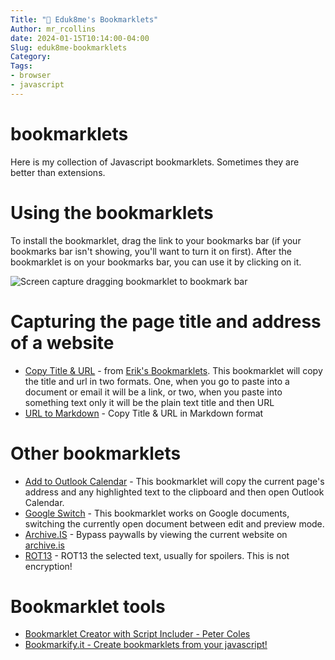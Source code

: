 ```yaml
---
Title: "🔖 Eduk8me's Bookmarklets"
Author: mr_rcollins
date: 2024-01-15T10:14:00-04:00
Slug: eduk8me-bookmarklets
Category:
Tags:
- browser
- javascript
---
```


# bookmarklets
Here is my collection of Javascript bookmarklets. Sometimes they are better than extensions.

# Using the bookmarklets
To install the bookmarklet, drag the link to your bookmarks bar (if your bookmarks bar isn't showing, you'll want to turn it on first). After the bookmarklet is on your bookmarks bar, you can use it by clicking on it.

![Screen capture dragging bookmarklet to bookmark bar](/assets/2023-03-11AddingBookmarklet.gif)

# Capturing the page title and address of a website

* [Copy Title & URL](javascript:%3B(()%3D%3E%7B(function%20()%20%7B%0Ainit()%0Afunction%20init()%20%7B%0Alet%20title%20%3D%20document.title%0Alet%20url%20%3D%20document.URL%0Aif%20(!!url.match('mail.google.com'))%20%7B%0Aconst%20id%20%3D%20location.hash.split('%2F').at(-1)%0Aif%20(location.hash%20%3D%3D%3D%20''%20%7C%7C%20id%5B0%5D%20%3D%3D%3D%20'%23')%20%7B%0A%2F%2F%20keep%20title%20and%20url%0A%7D%20else%20%7B%0Aconst%20email%20%3D%20document.title.split('-').at(-2).trim()%0A%2F%2F%20title%20pattern%20is%3A%20%60%24%7Bemail%20subject%20line%7D%20-%20%24%7Bemail%20address%7D%20-%20%24%7Bname%20of%20mail%20provider%7D%0A%2F%2F%20%24%7Bname%20of%20mail%20provider%7D%20is%20'Gmail'%20or%20the%20Google%20Workspace%20'Mail'%0Atitle%20%3D%20title.split('-').slice(0%2C%20-2).join().trim()%20%2B%20'%20-%20Gmail'%0Aurl%20%3D%20%60https%3A%2F%2Fmail.google.com%2Fmail%2Fu%2F%24%7Bemail%7D%2F%23all%2F%24%7Bid%7D%60%0A%7D%0A%7D%0AcopyLink(url%2C%20title)%0A%7D%0Afunction%20copyLink(url%2C%20title)%20%7B%0Afunction%20listener(e)%20%7B%0Aif%20(!title)%20title%20%3D%20url%0Ae.clipboardData.setData(%22text%2Fplain%22%2C%20title%20%2B%20'%5Cn'%20%2B%20url)%0Ae.clipboardData.setData(%22text%2Fhtml%22%2C%20%60%3Ca%20href%3D%22%24%7Burl%7D%22%3E%24%7Btitle%7D%3C%2Fa%3E%60)%0Ae.clipboardData.setData(%22text%2F_notion-text-production%22%2C%20%60%7B%22editing%22%3A%20%5B%5B%22%24%7Btitle%7D%22%2C%5B%5B%22a%22%2C%22%24%7Burl%7D%22%5D%5D%5D%5D%2C%22selection%22%3A%20%7B%22startIndex%22%3A%200%2C%22endIndex%22%3A%20%24%7Btitle.length%7D%7D%7D%60)%0Ae.preventDefault()%0A%7D%0Adocument.addEventListener(%22copy%22%2C%20listener)%0Atry%20%7B%0Adocument.execCommand(%22copy%22)%0Aconsole.log(%22Copied%3A%20%5Cn%22%2C%20%7B%0Atitle%2C%0Aurl%0A%7D)%0A%7D%20catch%20(e)%20%7B%0Aconsole.log(%22Copy%20failed.%22%2C%20e)%0A%7D%20finally%20%7B%0Adocument.removeEventListener(%22copy%22%2C%20listener)%0A%7D%0A%7D%0A%7D)()%7D)()%3B) - from [Erik's Bookmarklets](https://tools.eriknewhard.com/bookmarklets). This bookmarklet will copy the title and url in two formats. One, when you go to paste into a document or email it will be a link, or two, when you paste into something text only it will be the plain text title and then URL
* [URL to Markdown](javascript:(function()%20%7B%20%20function%20copyToClipboard(text)%20%7B%20%20%20%20%20if%20(window.clipboardData%20&&%20window.clipboardData.setData)%20%7B%20%20%20%20%20%20%20%20%20/*IE%20specific%20code%20path%20to%20prevent%20textarea%20being%20shown%20while%20dialog%20is%20visible.*/%20%20%20%20%20%20%20%20%20return%20clipboardData.setData(%22Text%22,%20text);%20%20%20%20%20%20%20%7D%20else%20if%20(document.queryCommandSupported%20&&%20document.queryCommandSupported(%22copy%22))%20%7B%20%20%20%20%20%20%20%20%20var%20textarea%20=%20document.createElement(%22textarea%22);%20%20%20%20%20%20%20%20%20textarea.textContent%20=%20text;%20%20%20%20%20%20%20%20%20textarea.style.position%20=%20%22fixed%22;%20%20/*%20Prevent%20scrolling%20to%20bottom%20of%20page%20in%20MS%20Edge.*/%20%20%20%20%20%20%20%20%20document.body.appendChild(textarea);%20%20%20%20%20%20%20%20%20textarea.select();%20%20%20%20%20%20%20%20%20try%20%7B%20%20%20%20%20%20%20%20%20%20%20%20%20return%20document.execCommand(%22copy%22);%20%20/*%20Security%20exception%20may%20be%20thrown%20by%20some%20browsers.*/%20%20%20%20%20%20%20%20%20%7D%20catch%20(ex)%20%7B%20%20%20%20%20%20%20%20%20%20%20%20%20console.warn(%22Copy%20to%20clipboard%20failed.%22,%20ex);%20%20%20%20%20%20%20%20%20%20%20%20%20return%20false;%20%20%20%20%20%20%20%20%20%7D%20finally%20%7B%20%20%20%20%20%20%20%20%20%20%20%20%20document.body.removeChild(textarea);%20%20%20%20%20%20%20%20%20%7D%20%20%20%20%20%7D%20%7D%20%20var%20markdown%20=%20'%5B'%20+%20document.title%20+%20'%5D('%20+%20window.location.href%20+%20')';%20copyToClipboard(markdown);%20%7D)();) - Copy Title & URL in Markdown format

# Other bookmarklets

* [Add to Outlook Calendar](javascript:(function()%7Bjavascript%3A(function()%7Blet%20url%20%3D%20window.location.href%3Blet%20selectedText%20%3D%20window.getSelection().toString()%3Blet%20eventDetails%20%3D%20selectedText%20%3F%20%60URL%3A%20%24%7Burl%7D%5CnSelected%20Text%3A%20%24%7BselectedText%7D%60%20%3A%20%60URL%3A%20%24%7Burl%7D%60%3Blet%20outlookCalendarUrl%20%3D%20'https%3A%2F%2Foutlook.live.com%2Fcalendar%2F0%2Fnew'%3Bnavigator.clipboard.writeText(eventDetails).then(function()%20%7Bwindow.open(outlookCalendarUrl%2C%20'_blank')%3B%7D%2C%20function(err)%20%7Balert('Failed%20to%20copy%3A%20'%2C%20err)%3B%7D)%3B%7D)()%7D)()) - This bookmarklet will copy the current page's address and any highlighted text to the clipboard and then open Outlook Calendar.
* [Google Switch](javascript:(function(){url=window.location.href;if(url.includes("edit")){window.location.href=url.replace(/edit/,"preview")}else{window.location.href=url.replace(/preview/,"edit")}})();) - This bookmarklet works on Google documents, switching the currently open document between edit and preview mode.
* [Archive.IS](javascript:(function()%7Bwindow.open('https%3A%2F%2Farchive.is%2F'%2Bdocument.location.href)%7D)()) - Bypass paywalls by viewing the current website on [archive.is](https://archive.is)
* [ROT13](javascript:(function()%7Bjavascript%3A%20var%20coding%20%3D%20%22abcdefghijklmnopqrstuvwxyzabcdefghijklmABCDEFGHIJKLMNOPQRSTUVWXYZABCDEFGHIJKLM%22%3B%20%20function%20rot13(t)%20%7B%20for%20(var%20r%20%3D%20%22%22%2C%20i%20%3D%200%3B%20i%20%3C%20t.length%3B%20i%2B%2B)%20%7B%20character%20%3D%20t.charAt(i)%3B%20position%20%3D%20coding.indexOf(character)%3B%20if%20(position%20%3E%20-1)%20character%20%3D%20coding.charAt(position%20%2B%2013)%3B%20r%20%2B%3D%20character%3B%20%7D%20return%20r%3B%20%7D%20S%20%3D%20window.getSelection()%3B%20%20function%20t(N)%20%7B%20return%20N.nodeType%20%3D%3D%20N.TEXT_NODE%3B%20%7D%20%20function%20r(N)%20%7B%20if%20(t(N))%20N.data%20%3D%20rot13(N.data)%3B%20%7D%20for%20(j%20%3D%200%3B%20j%20%3C%20S.rangeCount%3B%20%2B%2Bj)%20%7B%20var%20g%20%3D%20S.getRangeAt(j)%2C%20e%20%3D%20g.startContainer%2C%20f%20%3D%20g.endContainer%2C%20E%20%3D%20g.startOffset%2C%20F%20%3D%20g.endOffset%2C%20m%20%3D%20(e%20%3D%3D%20f)%3B%20if%20(!m%20%7C%7C%20!t(e))%20%7B%20%2F*%20rot13%20each%20text%20node%20between%20e%20and%20f%2C%20not%20including%20e%20and%20f.%20*%2F%20q%20%3D%20document.createTreeWalker(g.commonAncestorContainer%2C%20NodeFilter.SHOW_ELEMENT%20%7C%20NodeFilter.SHOW_TEXT%2C%20null%2C%20false)%3B%20q.currentNode%20%3D%20e%3B%20for%20(N%20%3D%20q.nextNode()%3B%20N%20%26%26%20N%20!%3D%20f%3B%20N%20%3D%20q.nextNode())%20r(N)%3B%20%7D%20if%20(t(f))%20f.splitText(F)%3B%20if%20(!m)%20r(f)%3B%20if%20(t(e))%20%7B%20r(k%20%3D%20e.splitText(E))%3B%20if%20(m)%20f%20%3D%20k%3B%20e%20%3D%20k%3B%20%7D%20if%20(t(f))%20g.setEnd(f%2C%20f.data.length)%3B%20%7D%20void%200%7D)()) - ROT13 the selected text, usually for spoilers. This is not encryption!

# Bookmarklet tools
* [Bookmarklet Creator with Script Includer - Peter Coles](https://mrcoles.com/bookmarklet/)
* [Bookmarkify.it - Create bookmarklets from your javascript!](https://bookmarkify.it/)

